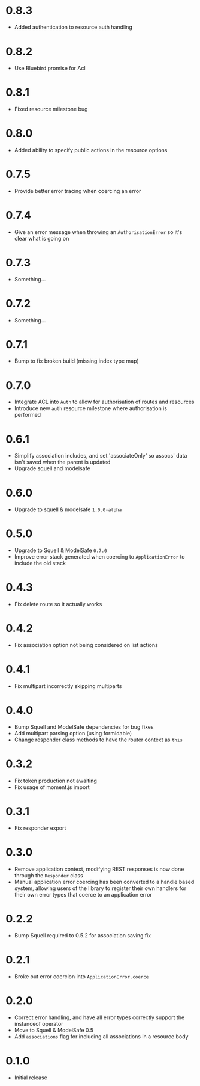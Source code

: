 # 0.8.3

* Added authentication to resource auth handling

# 0.8.2

* Use Bluebird promise for Acl

# 0.8.1

* Fixed resource milestone bug

# 0.8.0

* Added ability to specify public actions in the resource options

# 0.7.5

* Provide better error tracing when coercing an error

# 0.7.4

* Give an error message when throwing an `AuthorisationError` so it's clear what is going on

# 0.7.3

* Something...

# 0.7.2

* Something...

# 0.7.1

* Bump to fix broken build (missing index type map)

# 0.7.0

* Integrate ACL into `Auth` to allow for authorisation of routes and resources
* Introduce new `auth` resource milestone where authorisation is performed

# 0.6.1

* Simplify association includes, and set 'associateOnly' so assocs' data isn't saved when the parent is updated
* Upgrade squell and modelsafe

# 0.6.0

* Upgrade to squell & modelsafe `1.0.0-alpha`

# 0.5.0

* Upgrade to Squell & ModelSafe `0.7.0`
* Improve error stack generated when coercing to `ApplicationError` to include the old stack

# 0.4.3

* Fix delete route so it actually works

# 0.4.2

* Fix association option not being considered on list actions

# 0.4.1

* Fix multipart incorrectly skipping multiparts

# 0.4.0

* Bump Squell and ModelSafe dependencies for bug fixes
* Add multipart parsing option (using formidable)
* Change responder class methods to have the router context as `this`

# 0.3.2

* Fix token production not awaiting
* Fix usage of moment.js import

# 0.3.1

* Fix responder export

# 0.3.0

* Remove application context, modifying REST responses is now done through the `Responder` class
* Manual application error coercing has been converted to a handle based system,
  allowing users of the library to register their own handlers for their own error types
  that coerce to an application error

# 0.2.2

* Bump Squell required to 0.5.2 for association saving fix

# 0.2.1

* Broke out error coercion into `ApplicationError.coerce`

# 0.2.0

* Correct error handling, and have all error types correctly support the instanceof operator
* Move to Squell & ModelSafe 0.5
* Add `associations` flag for including all associations in a resource body

# 0.1.0

* Initial release
